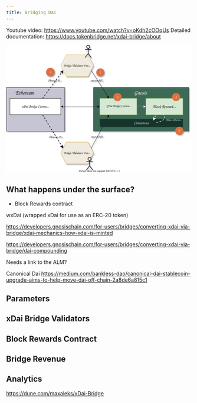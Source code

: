 ```yaml
---
title: Bridging Dai
---
```


Youtube video: https://www.youtube.com/watch?v=oKdh2cOOqUs
Detailed documentation: https://docs.tokenbridge.net/xdai-bridge/about

![](../diagrams/dai-bridge.svg)
## What happens under the surface?
- Block Rewards contract


wxDai (wrapped xDai for use as an ERC-20 token)



https://developers.gnosischain.com/for-users/bridges/converting-xdai-via-bridge/xdai-mechanics-how-xdai-is-minted


https://developers.gnosischain.com/for-users/bridges/converting-xdai-via-bridge/dai-compounding

Needs a link to the ALM?

Canonical Dai
https://medium.com/bankless-dao/canonical-dai-stablecoin-upgrade-aims-to-help-move-dai-off-chain-2a8de6a815c1

## Parameters

## xDai Bridge Validators

## Block Rewards Contract

## Bridge Revenue

## Analytics

https://dune.com/maxaleks/xDai-Bridge
